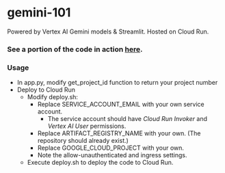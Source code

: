 # gemini-101

Powered by Vertex AI Gemini models & Streamlit. Hosted on Cloud Run.

### See a portion of the code in action [here](https://thepromptplayground.xyz/).

### Usage
* In app.py, modify get_project_id function to return your project number
* Deploy to Cloud Run
    * Modify deploy.sh:
        * Replace SERVICE_ACCOUNT_EMAIL with your own service account. 
            * The service account should have _Cloud Run Invoker_ and _Vertex AI User_ permissions.
        * Replace ARTIFACT_REGISTRY_NAME with your own. (The repository should already exist.)
        * Replace GOOGLE_CLOUD_PROJECT with your own.
        * Note the allow-unauthenticated and ingress settings.
    * Execute deploy.sh to deploy the code to Cloud Run.